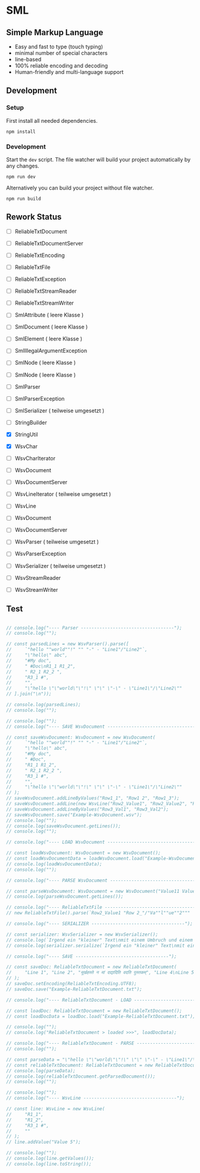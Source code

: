 # SML
## Simple Markup Language

* Easy and fast to type (touch typing)
* minimal number of special characters
* line-based
* 100% reliable encoding and decoding
* Human-friendly and multi-language support

## Development

### Setup
First install all needed dependencies.
```
npm install
```

### Development
Start the `dev` script. The file watcher will build your project automatically by any changes.
```
npm run dev
```
Alternatively you can build your project without file watcher.
```
npm run build
```

## Rework Status

* [ ] ReliableTxtDocument
* [ ] ReliableTxtDocumentServer
* [ ] ReliableTxtEncoding
* [ ] ReliableTxtFile
* [ ] ReliableTxtException
* [ ] ReliableTxtStreamReader
* [ ] ReliableTxtStreamWriter

* [ ] SmlAttribute      ( leere Klasse )
* [ ] SmlDocument       ( leere Klasse )
* [ ] SmlElement        ( leere Klasse )
* [ ] SmlIllegalArgumentException
* [ ] SmlNode           ( leere Klasse )
* [ ] SmlNode           ( leere Klasse )
* [ ] SmlParser
* [ ] SmlParserException
* [ ] SmlSerializer     ( teilweise umgesetzt )

* [ ] StringBuilder
* [x] StringUtil

* [x] WsvChar
* [ ] WsvCharIterator
* [ ] WsvDocument
* [ ] WsvDocumentServer
* [ ] WsvLineIterator   ( teilweise umgesetzt )
* [ ] WsvLine
* [ ] WsvDocument
* [ ] WsvDocumentServer
* [ ] WsvParser         ( teilweise umgesetzt )
* [ ] WsvParserException
* [ ] WsvSerializer     ( teilweise umgesetzt )
* [ ] WsvStreamReader
* [ ] WsvStreamWriter


## Test
```js

// console.log("---- Parser -----------------------------------");
// console.log("");

// const parsedLines = new WsvParser().parse([
//     `"hello ""world""!" "" "-" - "Line1"/"Line2"`,
//     "\"hello\" abc",
//     "#My doc",
//     " #Doc\nR1_1 R1_2",
//     " R2_1 R2_2 ",
//     "R3_1 #",
//     "",
//     "\"hello \"\"world\"\"!\" \"\" \"-\" - \"Line1\"/\"Line2\""
// ].join("\n"));

// console.log(parsedLines);
// console.log("");

// console.log("");
// console.log("---- SAVE WsvDocument -----------------------------------");

// const saveWsvDocument: WsvDocument = new WsvDocument(
//     `"hello ""world""!" "" "-" - "Line1"/"Line2"`,
//     "\"hello\" abc",
//     "#My doc",
//     " #Doc",
//     "R1_1 R1_2",
//     " R2_1 R2_2 ",
//     "R3_1 #",
//     "",
//     "\"hello \"\"world\"\"!\" \"\" \"-\" - \"Line1\"/\"Line2\""
// );
// saveWsvDocument.addLineByValues("Row1_1", "Row1 2", "Row1_3");
// saveWsvDocument.addLine(new WsvLine("Row2_Value1", "Row2_Value2", "Row2 Value3"));
// saveWsvDocument.addLineByValues("Row3_Val1", "Row3_Val2");
// saveWsvDocument.save("Example-WsvDocument.wsv");
// console.log("");
// console.log(saveWsvDocument.getLines());
// console.log("");

// console.log("---- LOAD WsvDocument -----------------------------------");

// const loadWsvDocument: WsvDocument = new WsvDocument();
// const loadWsvDocumentData = loadWsvDocument.load("Example-WsvDocument.wsv");
// console.log(loadWsvDocumentData);
// console.log("");

// console.log("---- PARSE WsvDocument -----------------------------------");

// const parseWsvDocument: WsvDocument = new WsvDocument("Value11 Value12\nValue 13", "Value14 Value15\nValue 16");
// console.log(parseWsvDocument.getLines());

// console.log("---- ReliableTxtFile -----------------------------------");
// new ReliableTxtFile().parse(`Row2_Value1 "Row 2_"/"Va""l""ue""2"""     "Row2 Value3"   Row2_Value4`);

// console.log("---- SERIALIZER -----------------------------------");

// const serializer: WsvSerializer = new WsvSerializer();
// console.log(`Irgend ein "kleiner" Text\nmit einem Umbruch und einem # Kommentar`);
// console.log(serializer.serialize(`Irgend ein "kleiner" Text\nmit einem Umbruch und einem # Kommentar`));

// console.log("---- SAVE -----------------------------------");

// const saveDoc: ReliableTxtDocument = new ReliableTxtDocument(
//     "Line 1", "Line 2", "मूर्खहस्ते न मां दद्यादिति वदति पुस्तकम्", "Line 4\nLine 5\nLine 6", "日本の保育園"
// );
// saveDoc.setEncoding(ReliableTxtEncoding.UTF8);
// saveDoc.save("Example-ReliableTxtDocument.txt");

// console.log("---- ReliableTxtDocument - LOAD -----------------------------------");

// const loadDoc: ReliableTxtDocument = new ReliableTxtDocument();
// const loadDocData = loadDoc.load("Example-ReliableTxtDocument.txt");

// console.log("");
// console.log("ReliableTxtDocument > loaded >>>", loadDocData);

// console.log("---- ReliableTxtDocument - PARSE ----------------------------------");
// console.log("");

// const parseData = "\"hello \"\"world\"\"!\" \"\" \"-\" - \"Line1\"/\"Line2\"";
// const reliableTxtDocument: ReliableTxtDocument = new ReliableTxtDocument(parseData);
// console.log(parseData);
// console.log(reliableTxtDocument.getParsedDocument());
// console.log("");

// console.log("");
// console.log("---- WsvLine -----------------------------------");

// const line: WsvLine = new WsvLine(
//     "R1_1",
//     "R1_2",
//     "R3_1 #",
//     ""
// );
// line.addValue("Value 5");

// console.log("");
// console.log(line.getValues());
// console.log(line.toString());

```